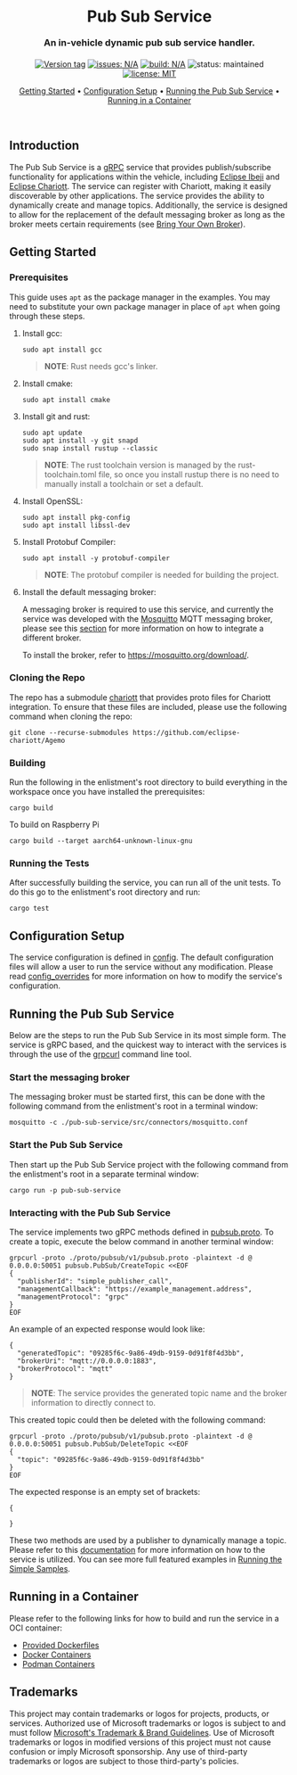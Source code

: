 <h1 align="center" style="font-weight: bold; margin-top: 20px; margin-bottom: 20px;">Pub Sub Service</h1>

<h3 align="center" style="font-weight: bold; margin-top: 20px; margin-bottom: 20px;">An in-vehicle dynamic pub sub service handler.</h3>

<p align="center">
    <a href="https://github.com/eclipse-chariott/Agemo/tags"><img alt="Version tag" src="https://img.shields.io/github/v/tag/eclipse-chariott/Agemo?label=version"></a>
    <a href="https://github.com/eclipse-chariott/Agemo/issues"><img alt="issues: N/A" src="https://img.shields.io/github/issues/eclipse-chariott/Agemo"></a>
    <a href="https://github.com/eclipse-chariott/Agemo/actions/workflows/rust-ci.yml"><img alt="build: N/A" src="https://img.shields.io/github/actions/workflow/status/eclipse-chariott/Agemo/rust-ci.yml"></a>
    <img src="https://img.shields.io/badge/status-maintained-green.svg" alt="status: maintained">
    <a href="https://github.com/eclipse-chariott/Agemo/blob/main/LICENSE"><img alt="license: MIT" src="https://img.shields.io/github/license/eclipse-chariott/Agemo"></a>
</p>

<p align="center">
  <a href="#getting-started">Getting Started</a> •
  <a href="#configuration-setup">Configuration Setup</a> •
  <a href="#running-the-pub-sub-service">Running the Pub Sub Service</a> •
  <a href="#running-in-a-container">Running in a Container</a>
</p>

</br>

## Introduction

The Pub Sub Service is a [gRPC](https://grpc.io) service that provides publish/subscribe
functionality for applications within the vehicle, including [Eclipse Ibeji](https://github.com/eclipse-ibeji/ibeji)
and [Eclipse Chariott](https://github.com/eclipse-chariott/chariott). The service can register with
Chariott, making it easily discoverable by other applications. The service provides the ability to
dynamically create and manage topics. Additionally, the service is designed to allow for the
replacement of the default messaging broker as long as the broker meets certain requirements (see
[Bring Your Own Broker](./docs/README.md#bring-your-own-broker)).

## Getting Started

### Prerequisites

This guide uses `apt` as the package manager in the examples. You may need to substitute your own
package manager in place of `apt` when going through these steps.

1. Install gcc:

    ```shell
    sudo apt install gcc
    ```

    > **NOTE**: Rust needs gcc's linker.

1. Install cmake:

    ```shell
    sudo apt install cmake
    ```

1. Install git and rust:

    ```shell
    sudo apt update
    sudo apt install -y git snapd
    sudo snap install rustup --classic
    ```

    > **NOTE**: The rust toolchain version is managed by the rust-toolchain.toml file, so once you
                install rustup there is no need to manually install a toolchain or set a default.

1. Install OpenSSL:

    ```shell
    sudo apt install pkg-config
    sudo apt install libssl-dev
    ```

1. Install Protobuf Compiler:

    ```shell
    sudo apt install -y protobuf-compiler
    ```

    > **NOTE**: The protobuf compiler is needed for building the project.

1. Install the default messaging broker:

    A messaging broker is required to use this service, and currently the service was developed
    with the [Mosquitto](https://github.com/eclipse/mosquitto) MQTT messaging broker, please see
    this [section](./pub-sub-service/README.md#messaging-broker-requirements) for more information
    on how to integrate a different broker.

    To install the broker, refer to <https://mosquitto.org/download/>.

### Cloning the Repo

The repo has a submodule [chariott](https://github.com/eclipse-chariott/chariott) that provides
proto files for Chariott integration. To ensure that these files are included, please use the
following command when cloning the repo:

```shell
git clone --recurse-submodules https://github.com/eclipse-chariott/Agemo
```

### Building

Run the following in the enlistment's root directory to build everything in the workspace once you
have installed the prerequisites:

```shell
cargo build
```

To build on Raspberry Pi
```shell
cargo build --target aarch64-unknown-linux-gnu
```

### Running the Tests

After successfully building the service, you can run all of the unit tests. To do this go to the
enlistment's root directory and run:

```shell
cargo test
```

## Configuration Setup

The service configuration is defined in [config](config/). The default configuration
files will allow a user to run the service without any modification. Please read
[config_overrides](./docs/config-overrides.md) for more information on how to modify the service's
configuration.

## Running the Pub Sub Service

Below are the steps to run the Pub Sub Service in its most simple form. The service is gRPC based,
and the quickest way to interact with the services is through the use of the
[grpcurl](http://github.com/fullstorydev/grpcurl) command line tool.

### Start the messaging broker

The messaging broker must be started first, this can be done with the following command from the
enlistment's root in a terminal window:

```shell
mosquitto -c ./pub-sub-service/src/connectors/mosquitto.conf
```

### Start the Pub Sub Service

Then start up the Pub Sub Service project with the following command from the enlistment's root
in a separate terminal window:

```shell
cargo run -p pub-sub-service
```

### Interacting with the Pub Sub Service

The service implements two gRPC methods defined in [pubsub.proto](./proto/pubsub/v1/pubsub.proto).
To create a topic, execute the below command in another terminal window:

```shell
grpcurl -proto ./proto/pubsub/v1/pubsub.proto -plaintext -d @ 0.0.0.0:50051 pubsub.PubSub/CreateTopic <<EOF
{
  "publisherId": "simple_publisher_call",
  "managementCallback": "https://example_management.address",
  "managementProtocol": "grpc"
}
EOF
```

An example of an expected response would look like:

```shell
{
  "generatedTopic": "09285f6c-9a86-49db-9159-0d91f8f4d3bb",
  "brokerUri": "mqtt://0.0.0.0:1883",
  "brokerProtocol": "mqtt"
}
```

> **NOTE**: The service provides the generated topic name and the broker information to directly
            connect to.

This created topic could then be deleted with the following command:

```shell
grpcurl -proto ./proto/pubsub/v1/pubsub.proto -plaintext -d @ 0.0.0.0:50051 pubsub.PubSub/DeleteTopic <<EOF
{
  "topic": "09285f6c-9a86-49db-9159-0d91f8f4d3bb"
}
EOF
```

The expected response is an empty set of brackets:

```shell
{

}
```

These two methods are used by a publisher to dynamically manage a topic. Please refer to this
[documentation](./docs/README.md) for more information on how to the service is utilized. You can
see more full featured examples in
[Running the Simple Samples](./samples/README.md#running-the-simple-samples).

## Running in a Container

Please refer to the following links for how to build and run the service in a OCI container:

- [Provided Dockerfiles](./docs/containers.md#dockerfiles)
- [Docker Containers](./docs/containers.md#docker-containers)
- [Podman Containers](./docs/containers.md#podman-containers)

## Trademarks

This project may contain trademarks or logos for projects, products, or services. Authorized use of Microsoft
trademarks or logos is subject to and must follow
[Microsoft's Trademark & Brand Guidelines](https://www.microsoft.com/en-us/legal/intellectualproperty/trademarks/usage/general).
Use of Microsoft trademarks or logos in modified versions of this project must not cause confusion or imply Microsoft sponsorship.
Any use of third-party trademarks or logos are subject to those third-party's policies.
